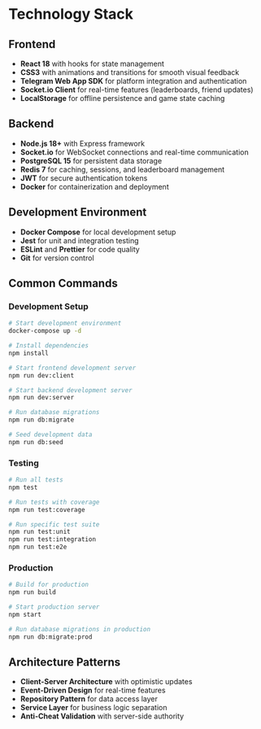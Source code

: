 # Technology Stack

## Frontend
- **React 18** with hooks for state management
- **CSS3** with animations and transitions for smooth visual feedback
- **Telegram Web App SDK** for platform integration and authentication
- **Socket.io Client** for real-time features (leaderboards, friend updates)
- **LocalStorage** for offline persistence and game state caching

## Backend
- **Node.js 18+** with Express framework
- **Socket.io** for WebSocket connections and real-time communication
- **PostgreSQL 15** for persistent data storage
- **Redis 7** for caching, sessions, and leaderboard management
- **JWT** for secure authentication tokens
- **Docker** for containerization and deployment

## Development Environment
- **Docker Compose** for local development setup
- **Jest** for unit and integration testing
- **ESLint** and **Prettier** for code quality
- **Git** for version control

## Common Commands

### Development Setup
```bash
# Start development environment
docker-compose up -d

# Install dependencies
npm install

# Start frontend development server
npm run dev:client

# Start backend development server
npm run dev:server

# Run database migrations
npm run db:migrate

# Seed development data
npm run db:seed
```

### Testing
```bash
# Run all tests
npm test

# Run tests with coverage
npm run test:coverage

# Run specific test suite
npm run test:unit
npm run test:integration
npm run test:e2e
```

### Production
```bash
# Build for production
npm run build

# Start production server
npm start

# Run database migrations in production
npm run db:migrate:prod
```

## Architecture Patterns
- **Client-Server Architecture** with optimistic updates
- **Event-Driven Design** for real-time features
- **Repository Pattern** for data access layer
- **Service Layer** for business logic separation
- **Anti-Cheat Validation** with server-side authority